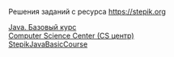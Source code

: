 Решения заданий с ресурса https://stepik.org

[Java. Базовый курс](https://stepik.org/course/187/syllabus)<br>
[Computer Science Center (CS центр)](https://stepik.org/org/compscicenter)<br>
[StepikJavaBasicCourse](https://github.com/sergbelov/Stepik/tree/StepikJavaBasicCourse/StepikJavaBasicCourse)<br>
